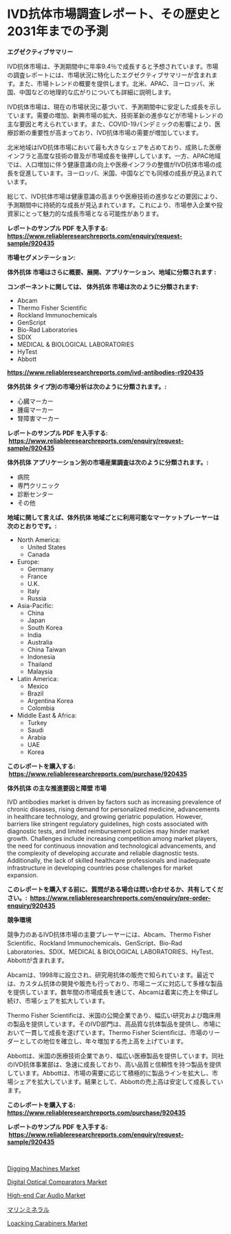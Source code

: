 <p><h1>IVD抗体市場調査レポート、その歴史と2031年までの予測</h1></p><p><strong>エグゼクティブサマリー</strong></p>
<p><p>IVD抗体市場は、予測期間中に年率9.4％で成長すると予想されています。市場の調査レポートには、市場状況に特化したエグゼクティブサマリーが含まれます。また、市場トレンドの概要を提供します。北米、APAC、ヨーロッパ、米国、中国などの地理的な広がりについても詳細に説明します。</p><p>IVD抗体市場は、現在の市場状況に基づいて、予測期間中に安定した成長を示しています。需要の増加、新興市場の拡大、技術革新の進歩などが市場トレンドの主な要因と考えられています。また、COVID-19パンデミックの影響により、医療診断の重要性が高まっており、IVD抗体市場の需要が増加しています。</p><p>北米地域はIVD抗体市場において最も大きなシェアを占めており、成熟した医療インフラと高度な技術の普及が市場成長を後押ししています。一方、APAC地域では、人口増加に伴う健康意識の向上や医療インフラの整備がIVD抗体市場の成長を促進しています。ヨーロッパ、米国、中国などでも同様の成長が見込まれています。</p><p>総じて、IVD抗体市場は健康意識の高まりや医療技術の進歩などの要因により、予測期間中に持続的な成長が見込まれています。これにより、市場参入企業や投資家にとって魅力的な成長市場となる可能性があります。</p></p>
<p><strong>レポートのサンプル PDF を入手する: <a href="https://www.reliableresearchreports.com/enquiry/request-sample/920435">https://www.reliableresearchreports.com/enquiry/request-sample/920435</a></strong></p>
<p><strong>市場セグメンテーション:</strong></p>
<p><strong> 体外抗体 市場はさらに概要、展開、アプリケーション、地域に分類されます :</strong></p>
<p><strong>コンポーネントに関しては、 体外抗体 市場は次のように分類されます: &nbsp;</strong></p>
<p><ul><li>Abcam</li><li>Thermo Fisher Scientific</li><li>Rockland Immunochemicals</li><li>GenScript</li><li>Bio-Rad Laboratories</li><li>SDIX</li><li>MEDICAL & BIOLOGICAL LABORATORIES</li><li>HyTest</li><li>Abbott</li></ul></p>
<p><strong><a href="https://www.reliableresearchreports.com/ivd-antibodies-r920435">https://www.reliableresearchreports.com/ivd-antibodies-r920435</a></strong></p>
<p><strong> 体外抗体 タイプ別の市場分析は次のように分類されます。:</strong></p>
<p><ul><li>心臓マーカー</li><li>腫瘍マーカー</li><li>腎障害マーカー</li></ul></p>
<p><strong>レポートのサンプル PDF を入手する: &nbsp;<a href="https://www.reliableresearchreports.com/enquiry/request-sample/920435">https://www.reliableresearchreports.com/enquiry/request-sample/920435</a></strong></p>
<p><strong> 体外抗体 アプリケーション別の市場産業調査は次のように分類されます。:</strong></p>
<p><ul><li>病院</li><li>専門クリニック</li><li>診断センター</li><li>その他</li></ul></p>
<p><strong>地域に関して言えば、体外抗体 地域ごとに利用可能なマーケットプレーヤーは次のとおりです。:</strong></p>
<p><ul>
    <li>
        North America:
        <ul>
            <li>United States</li>
            <li>Canada</li>
        </ul>
    </li>
    <li>
        Europe:
        <ul>
            <li>Germany</li>
            <li>France</li>
            <li>U.K.</li>
            <li>Italy</li>
            <li>Russia</li>
        </ul>
    </li>
    <li>
        Asia-Pacific:
        <ul>
            <li>China</li>
            <li>Japan</li>
            <li>South Korea</li>
            <li>India</li>
            <li>Australia</li>
            <li>China Taiwan</li>
            <li>Indonesia</li>
            <li>Thailand</li>
            <li>Malaysia</li>
        </ul>
    </li>
    <li>
        Latin America:
        <ul>
            <li>Mexico</li>
            <li>Brazil</li>
            <li>Argentina Korea</li>
            <li>Colombia</li>
        </ul>
    </li>
    <li>
        Middle East & Africa:
        <ul>
            <li>Turkey</li>
            <li>Saudi</li>
            <li>Arabia</li>
            <li>UAE</li>
            <li>Korea</li>
        </ul>
    </li>
    </ul></p>
<p><strong>このレポートを購入する: &nbsp;<a href="https://www.reliableresearchreports.com/purchase/920435">https://www.reliableresearchreports.com/purchase/920435</a></strong></p>
<p><strong>体外抗体 の主な推進要因と障壁 市場</strong></p>
<p><p>IVD antibodies market is driven by factors such as increasing prevalence of chronic diseases, rising demand for personalized medicine, advancements in healthcare technology, and growing geriatric population. However, barriers like stringent regulatory guidelines, high costs associated with diagnostic tests, and limited reimbursement policies may hinder market growth. Challenges include increasing competition among market players, the need for continuous innovation and technological advancements, and the complexity of developing accurate and reliable diagnostic tests. Additionally, the lack of skilled healthcare professionals and inadequate infrastructure in developing countries pose challenges for market expansion.</p></p>
<p><strong>このレポートを購入する前に、質問がある場合は問い合わせるか、共有してください。:&nbsp; <a href="https://www.reliableresearchreports.com/enquiry/pre-order-enquiry/920435">https://www.reliableresearchreports.com/enquiry/pre-order-enquiry/920435</a></strong></p>
<p><strong>競争環境</strong></p>
<p><p>競争力のあるIVD抗体市場の主要プレーヤーには、Abcam、Thermo Fisher Scientific、Rockland Immunochemicals、GenScript、Bio-Rad Laboratories、SDIX、MEDICAL & BIOLOGICAL LABORATORIES、HyTest、Abbottが含まれます。 </p><p>Abcamは、1998年に設立され、研究用抗体の販売で知られています。最近では、カスタム抗体の開発や販売も行っており、市場ニーズに対応して多様な製品を提供しています。数年間の市場成長を通じて、Abcamは着実に売上を伸ばし続け、市場シェアを拡大しています。</p><p>Thermo Fisher Scientificは、米国の公開企業であり、幅広い研究および臨床用の製品を提供しています。そのIVD部門は、高品質な抗体製品を提供し、市場において一貫して成長を遂げています。Thermo Fisher Scientificは、市場のリーダーとしての地位を確立し、年々増加する売上高を上げています。</p><p>Abbottは、米国の医療技術企業であり、幅広い医療製品を提供しています。同社のIVD抗体事業部は、急速に成長しており、高い品質と信頼性を持つ製品を提供しています。Abbottは、市場の需要に応じて積極的に製品ラインを拡大し、市場シェアを拡大しています。結果として、Abbottの売上高は安定して成長しています。</p></p>
<p><strong>このレポートを購入する: &nbsp; <a href="https://www.reliableresearchreports.com/purchase/920435">https://www.reliableresearchreports.com/purchase/920435</a></strong></p>
<p><strong>レポートのサンプル PDF を入手する: &nbsp;<a href="https://www.reliableresearchreports.com/enquiry/request-sample/920435">https://www.reliableresearchreports.com/enquiry/request-sample/920435</a></strong><strong></strong></p>
<p>&nbsp;</p>
<p><p><a href="https://github.com/biheemgalvinlouises6hokrh3h/Market-Research-Report-List-2/blob/main/digging-machines-market.md">Digging Machines Market</a></p><p><a href="https://github.com/guneycigdem35/Market-Research-Report-List-2/blob/main/digital-optical-comparators-market.md">Digital Optical Comparators Market</a></p><p><a href="https://www.linkedin.com/pulse/high-end-car-audio-market-size-reflecting-forecast-till-9yngf?trackingId=zdcNWvNgGuBtdVcd7t64vw%3D%3D">High-end Car Audio Market</a></p><p><a href="https://github.com/zoetazuur/Market-Research-Report-List-1/blob/main/887152727847.md">マリンミネラル</a></p><p><a href="https://www.linkedin.com/pulse/loacking-carabiners-market-size-outlook-forecast-2024-2031-qhcge?trackingId=vSj3ViOFMSJljMvZfzM5fg%3D%3D">Loacking Carabiners Market</a></p></p>